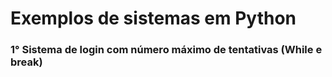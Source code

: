 # Exemplos de sistemas em Python
### 1° Sistema de login com número máximo de tentativas (While e break)
